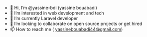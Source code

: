 - 👋 Hi, I’m @yassine-bdi (yassine bouabadi)
- 👀 I’m interested in web development and tech 
- 🌱 I’m currently Laravel developer 
- 💞️ I’m looking to collaborate on open source projects or get hired 
- 📫 How to reach me ( yassinebouabadi44@gmail.com)

<!---
yassine-bdi/yassine-bdi is a ✨ special ✨ repository because its `README.md` (this file) appears on your GitHub profile.
You can click the Preview link to take a look at your changes.
--->
